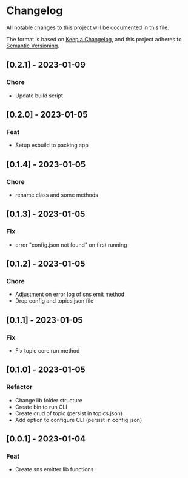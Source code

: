 # Changelog

All notable changes to this project will be documented in this file.

The format is based on [Keep a Changelog](https://keepachangelog.com/en/1.0.0/),
and this project adheres to [Semantic Versioning](https://semver.org/spec/v2.0.0.html).

## [0.2.1] - 2023-01-09

### Chore

- Update build script

## [0.2.0] - 2023-01-05

### Feat

- Setup esbuild to packing app

## [0.1.4] - 2023-01-05

### Chore

- rename class and some methods

## [0.1.3] - 2023-01-05

### Fix

- error "config.json not found" on first running

## [0.1.2] - 2023-01-05

### Chore

- Adjustment on error log of sns emit method
- Drop config and topics json file

## [0.1.1] - 2023-01-05

### Fix

- Fix topic core run method

## [0.1.0] - 2023-01-05

### Refactor

- Change lib folder structure
- Create bin to run CLI
- Create crud of topic (persist in topics.json)
- Add option to configure CLI (persist in config.json)

## [0.0.1] - 2023-01-04

### Feat

- Create sns emitter lib functions